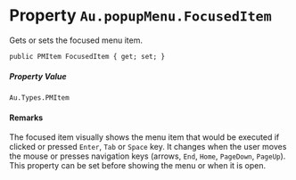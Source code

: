 # Property `Au.popupMenu.FocusedItem`

Gets or sets the focused menu item.

```
public PMItem FocusedItem { get; set; }
```

##### Property Value

`Au.Types.PMItem`

#### Remarks

The focused item visually shows the menu item that would be executed if clicked or pressed `Enter`, `Tab` or `Space` key. It changes when the user moves the mouse or presses navigation keys (arrows, `End`, `Home`, `PageDown`, `PageUp`). This property can be set before showing the menu or when it is open.